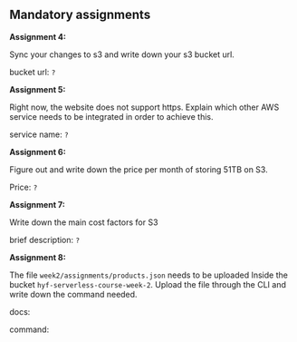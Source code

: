 ## Mandatory assignments

**Assignment 4:**

Sync your changes to s3 and write down your s3 bucket url.

bucket url: `?`

**Assignment 5:**

Right now, the website does not support https. Explain which other AWS service needs to be integrated in order to achieve this.

service name: `?`

**Assignment 6:**

Figure out and write down the price per month of storing 51TB on S3.

Price: `?`

**Assignment 7:**

Write down the main cost factors for S3

brief description: `?`

**Assignment 8:**

The file `week2/assignments/products.json` needs to be uploaded Inside the bucket `hyf-serverless-course-week-2`. Upload the file through the CLI and write down the command needed.

docs: 

command:
